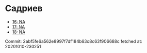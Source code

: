 # Садриев
- [16: NA](16.md)
- [17: NA](17.md)
- [18: NA](18.md)

Commit: 2abf5fe6a562e8997f7df184b63c8c63f906688c
 fetched at: 20201010-230251
